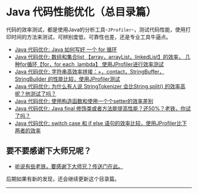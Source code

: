 # Java 代码性能优化（总目录篇）

代码的效率测试，都是使用Java的分析工具-`JProfiler`-，测试代码性能，使用打印时间的方法来测试，可辨别度低，可靠性也差，还是专业工具牛逼点。  

*  [Java 代码优化: Java 如何写好 一个 for 循环][1] 
*  [Java 代码优化: 数组和集合list 【array，arrayList，linkedList】的效率， 几种for循环【for，for each, lambda】 使用JProfiler进行效率测试][2]
*  [Java 代码优化: 字符串高效率拼接：+，contact，StringBuffer，StringBuilder 的性能比较，使用JProfiler测试][3]
*  [Java 代码优化: 为什么有人说 StringTokenizer 会比String.split() 的效率高呢？他测试了吗？][4]
*  [Java 代码优化: 使用构造函数和使用一个个setter的效率差别][5]
*  [Java 代码优化: Java final 修饰类或者方法能提高性能？还50%？老铁，你试了吗？][6]
*  [Java 代码优化: switch case 和 if else 语句的效率比较，使用JProfiler比下两者的效率][7]

## 要不要感谢下大师兄呢？
*  [听说有些老铁，要感谢下大师兄？传送门在此。][0] 

后期如果有新的发现，还会继续更新这个目录篇。

*******************
[0]: http://blog.csdn.net/qq_27093465/article/details/78491807
[1]: https://blog.csdn.net/qq_27093465/article/details/90702740
[2]: https://blog.csdn.net/qq_27093465/article/details/91890824
[3]: https://blog.csdn.net/qq_27093465/article/details/92430589
[4]: https://blog.csdn.net/qq_27093465/article/details/92612980
[5]: https://blog.csdn.net/qq_27093465/article/details/92763548
[6]: https://blog.csdn.net/qq_27093465/article/details/93056702
[7]: https://blog.csdn.net/qq_27093465/article/details/93205825
[8]:
[9]:
[10]:
[11]: